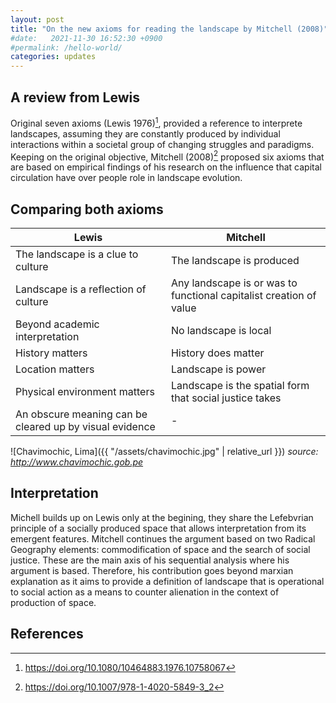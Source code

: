 ```yaml
---
layout: post
title: "On the new axioms for reading the landscape by Mitchell (2008)"
#date:   2021-11-30 16:52:30 +0900
#permalink: /hello-world/
categories: updates
---
```


## A review from Lewis

Original seven axioms (Lewis 1976)[^1], provided a reference to interprete landscapes, assuming they are constantly produced by individual interactions within a societal group of changing struggles and paradigms.
Keeping on the original objective, Mitchell (2008)[^2] proposed six axioms that are based on empirical findings of his research on the influence that capital circulation have over people role in landscape evolution.

## Comparing both axioms

| Lewis       | Mitchell |
| ----------- | ----------- |
| The landscape is a clue to culture      | The landscape is produced    |
| Landscape is a reflection of culture   | Any landscape is or was to functional capitalist creation of value       |
| Beyond academic interpretation   |   No landscape is local     |
| History matters  | History does matter        | 
| Location matters      | Landscape is power       |
| Physical environment matters   | Landscape is the spatial form that social justice takes        |
| An obscure meaning can be cleared up by visual evidence      | -       |

![Chavimochic, Lima]({{ "/assets/chavimochic.jpg" | relative_url }})
*source: <http://www.chavimochic.gob.pe>*

## Interpretation

Michell builds up on Lewis only at the begining, they share the Lefebvrian principle of a socially produced space that allows interpretation from its emergent features. Mitchell continues the argument based on two Radical Geography elements: commodification of space and the search of social justice. These are the main axis of his sequential analysis where his argument is based. Therefore, his contribution goes beyond marxian explanation as it aims to provide a definition of landscape that is operational to social action as a means to counter alienation in the context of production of space.

## References

[^1]: https://doi.org/10.1080/10464883.1976.10758067
[^2]: https://doi.org/10.1007/978-1-4020-5849-3_2